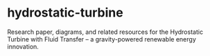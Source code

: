 # hydrostatic-turbine
Research paper, diagrams, and related resources for the Hydrostatic Turbine with Fluid Transfer – a gravity-powered renewable energy innovation.
